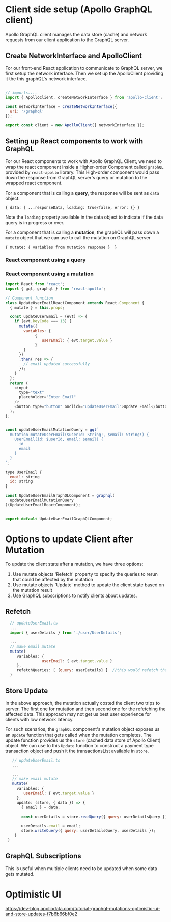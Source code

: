 # Client side setup (Apollo GraphQL client)
Apollo GraphQL client manages the data store (cache) and network requests from our client application to the GraphQL server.

## Create NetworkInterface and ApolloClient
For our front-end React application to communicate to GraphQL server, we first setup the network interface. Then we set up the ApolloClient providing it the this graphQL's network interface.


```js

// imports....
import { ApolloClient, createNetworkInterface } from 'apollo-client';

const networkInterface = createNetworkInterface({
  uri: '/graphql'
});

export const client = new ApolloClient({ networkInterface });
```

## Setting up React components to work with GraphQL

For our React components to work with Apollo GraphQL Client, we need to wrap the react component inside a Higher-order Component called `graphQL` provided by `react-apollo` library. This High-order component would pass down the response from GraphQL server's query or mutation to the wrapped react component.

For a component that is calling a **query**, the response will be sent as `data` object:

`{ data: { ...responseData, loading: true/false, error: {} } ` 

Note the `loading` property available in the data object to indicate if the data query is in progress or over.

For a component that is calling a **mutation**, the graphQL will pass down a `mutate` object that we can use to call the mutation on GraphQL server

`{ mutate: { variables from mutation response }  }`

### React component using a query


### React component using a mutation
```js
import React from 'react';
import { gql, graphql } from 'react-apollo';

// Component function
class UpdateUserEmailReactComponent extends React.Component {
  { mutate } = this.props;

  const updateUserEmail = (evt) => {
    if (evt.keyCode === 13) {
      mutate({ 
        variables: { 
             { 
                userEmail: { evt.target.value } 
             } 
        }
      })
      .then( res => {
        // email updated successfully
      });
    }
  };
  return (
    <input
      type="text"
      placeholder="Enter Email"
    />
    <button type="button" onclick="updateUserEmail">Update Email</button>
  );
};


const updateUserEmailMutationQuery = gql`
  mutation mutateUserEmail($userId: String!, $email: String!) {
    UserEmail(id: $userId, email: $email) {
      id
      email
    } 
  }
`;

type UserEmail {
  email: string 
  id: string
}

const UpdateUserEmailGraphQLComponent = graphql(
  updateUserEmailMutationQuery
)(UpdateUserEmailReactComponent);


export default UpdateUserEmailGraphQLComponent;

```


# Options to update Client after Mutation

To update the client state after a mutation, we have three options:
1. Use mutate objects 'Refetch' property to specify the queries  to rerun that could be affected by the mutation
2. Use mutate objects 'Update' method to update the client state based on the mutation result
3. Use GraphQL subscriptions to notify clients about updates. 

## Refetch 

```js
  // updateUserEmail.ts
  ...
  import { userDetails } from './user/UserDetails';

  ...
  // make email mutate
  mutate(
     variables: { 
                userEmail: { evt.target.value } 
     },
     refetchQueries: [ {query: userDetails} ]  //this would refetch the userDetails 
  )

```

## Store Update
In the above approach, the mutation actually costed the client two trips to server. The first one for mutation and then second one for the refetching the affected data. This approach may not get us best user experience for clients with low network latency. 

For such scenarios, the `graphQL` component's mutation object exposes us an `Update` function that gets called when the mutation completes. The update function provides us the `store` (cached data store of Apollo Client) object. We can use to this `Update` function to construct a payment type transaction object and push it the transactionsList available in `store`.

 ```js
    // updateUserEmail.ts
    ...

    ...
    // make email mutate
    mutate(
      variables: { 
         userEmail: { evt.target.value } 
      },
      update: (store, { data }) => {
        { email } = data;
        
        const userDetails = store.readQuery({ query: userDetailsQuery });

        userDetails.email = email;
        store.writeQuery({ query: userDetailsQuery, userDetails });
     }
  )

```

## GraphQL Subscriptions
This is useful when multiple clients need to be updated when some data gets mutated. 


# Optimistic UI
https://dev-blog.apollodata.com/tutorial-graphql-mutations-optimistic-ui-and-store-updates-f7b6b66bf0e2


